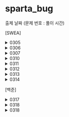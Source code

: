 # sparta_bug


출제 날짜
(문제 번호 : 풀이 시간)

[SWEA]
<details>
<summary>
0305
</summary>
2072. 홀수만 더하기 : 0305 
  
2071. 평균값 구하기 : 0305
        
1983. 조교의 성적 매기기 : 0305 ~ 0306 16:28
        
1959. 두 개의 숫자열 : 0306 15:58 ~ 17:25 
</details>

<details>
<summary>
0306
</summary>
1945. 간단한 소인수분해 : 0307 03:45 ~ 04:35

1288. 새로운 불면증 치료법 : 0306 17:36~18:00, 21:04 ~ 21:53
      
2805. 농작물 수확하기 : 0307 04:47 ~ 04:59, 05:15 ~ 05:45, 16:?? ~ 17:27
        
1289. 원재의 메모리 복구하기 : 0308 20:21~21:53
</details>

<details>
<summary>
0307
</summary>
20396. 돌뒤집기게임1 : 0310 14:11 ~ 15:58
  
20397. 돌뒤집기게임2 : 0310 16:31~ 17:20 , 0311 14:00
         
1974. 스도쿠검증 : 0311 1704, 0312 0524
        

</details>

<details>
<summary>
0310
</summary>
5789. 현주의 상자바꾸기 : 0310 11:? ~12:25
  
12004. 구구단1 : 0315 02:27~02:47
         
4615.재미있는 오셀로 게임 : 0315 03:02~03:40 / 0317 12:20 재시작

1220. Magnetic : 0313 22:07 ~ 0315 02:03
        

</details>

<details>
<summary>
0311
</summary>
9490. 풍선팡:
  
16268. 풍선팡2:
         
10760. 우주선 착륙

9489. 고대유적:
        

</details>

<details>
<summary>
0312
</summary>
10761. 신뢰 :

</details>

<details>
<summary>
0313
</summary>
4014. 모의sw역량테스트 활주로건설 :

</details>

<details>
<summary>
0314
</summary>
1860. 진기의 최고급 붕어빵 :

</details>

[백준]
<details>
<summary>
0317
</summary>
8393. 합 : 0317 23:06~23:10

10818. 최소, 최대 : 0317 23:17~23:36


</details>

<details>
<summary>
0318
</summary>
17608. 막대기 : 0318 14:10~15:15


</details>

<details>
<summary>
0318
</summary>
21756. 지우개 : 


</details>
